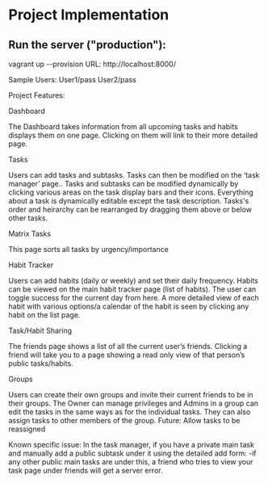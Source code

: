 ﻿Project Implementation
==============

Run the server ("production"):
------------------------------  
vagrant up --provision
URL: http://localhost:8000/


Sample Users: User1/pass    User2/pass

Project Features:

Dashboard

The Dashboard takes information from all upcoming tasks and habits displays them on one page. Clicking on them will link to their more detailed page.

Tasks

Users can add tasks and subtasks. Tasks can then be modified on the ‘task manager’ page..  Tasks and subtasks can be modified dynamically by clicking various areas on the task display bars and their icons. Everything about a task is dynamically editable except the task description. Tasks's order and heirarchy can be rearranged by dragging them above or below other tasks.

Matrix Tasks

This page sorts all tasks by urgency/importance

Habit Tracker

Users can add habits (daily or weekly) and set their daily frequency. Habits can be viewed on the main habit tracker page (list of habits). The user can toggle success for the current day from here. A more detailed view of each habit with various options/a calendar of the habit is seen by clicking any habit on the list page. 

Task/Habit Sharing

The friends page shows a list of all the current user’s friends. Clicking a friend will take you to a page showing a read only view of that person’s public tasks/habits. 

Groups

Users can create their own groups and invite their current friends to be in their groups. The Owner can manage privileges and Admins in a group can edit the tasks in the same ways as for the individual tasks. They can also assign tasks to other members of the group. Future: Allow tasks to be reassigned

Known specific issue:
In the task manager, if you have a private main task and manually add a public subtask under it using the detailed add form:
-if any other public main tasks are under this, a friend who tries to view your task page under friends will get a server error.